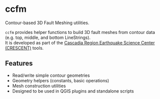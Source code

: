 # ccfm

Contour-based 3D Fault Meshing utilities.

`ccfm` provides helper functions to build 3D fault meshes from contour data (e.g. top, middle, and bottom LineStrings).  
It is developed as part of the [Cascadia Region Earthquake Science Center (CRESCENT)](https://cascadiaquakes.org) tools.

## Features

- Read/write simple contour geometries
- Geometry helpers (constants, basic operations)
- Mesh construction utilities
- Designed to be used in QGIS plugins and standalone scripts
